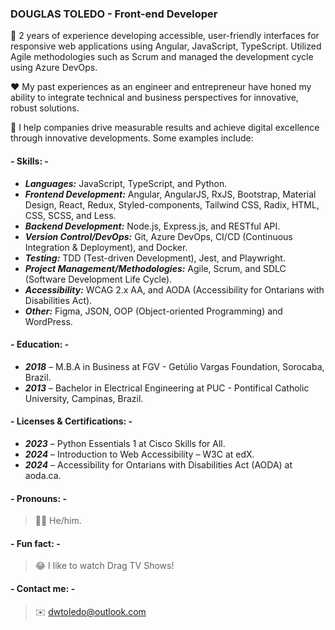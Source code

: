 ### DOUGLAS TOLEDO - Front-end Developer

🌟 2 years of experience developing accessible, user-friendly interfaces for responsive web applications using Angular, JavaScript, TypeScript. Utilized Agile methodologies such as Scrum and managed the development cycle using Azure DevOps.

❤️ My past experiences as an engineer and entrepreneur have honed my ability to integrate technical and business perspectives for innovative, robust solutions.

🚀 I help companies drive measurable results and achieve digital excellence through innovative developments. Some examples include:

#### - Skills: -
- ***Languages:*** JavaScript, TypeScript, and Python.
- ***Frontend Development:*** Angular, AngularJS, RxJS, Bootstrap, Material Design, React, Redux, Styled-components, Tailwind CSS, Radix, HTML, CSS, SCSS, and Less.
- ***Backend Development:*** Node.js, Express.js, and RESTful API.
- ***Version Control/DevOps:*** Git, Azure DevOps, CI/CD (Continuous Integration & Deployment), and Docker.
- ***Testing:*** TDD (Test-driven Development), Jest, and Playwright.
- ***Project Management/Methodologies:*** Agile, Scrum, and SDLC (Software Development Life Cycle).
- ***Accessibility:*** WCAG 2.x AA, and AODA (Accessibility for Ontarians with Disabilities Act).
- ***Other:*** Figma, JSON, OOP (Object-oriented Programming) and WordPress.

#### - Education: - 
- ***2018*** – M.B.A in Business at FGV - Getúlio Vargas Foundation, Sorocaba, Brazil.
- ***2013*** – Bachelor in Electrical Engineering at PUC - Pontifical Catholic University, Campinas, Brazil.

#### - Licenses & Certifications: - 
- ***2023*** – Python Essentials 1 at Cisco Skills for All.
- ***2024*** – Introduction to Web Accessibility – W3C at edX.
- ***2024*** – Accessibility for Ontarians with Disabilities Act (AODA) at aoda.ca.

#### - Pronouns: -
>👨‍🦱 He/him.

#### - Fun fact: -
>😂 I like to watch Drag TV Shows!

#### - Contact me: -
>✉️ dwtoledo@outlook.com
